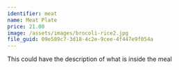 ```yaml
---
identifier: meat
name: Meat Plate
price: 21.00
image: /assets/images/brocoli-rice2.jpg
file_guid: 09e589c7-3d18-4c2e-9cee-4f447e9f054a
---
```

This could have the description of what is inside the meal